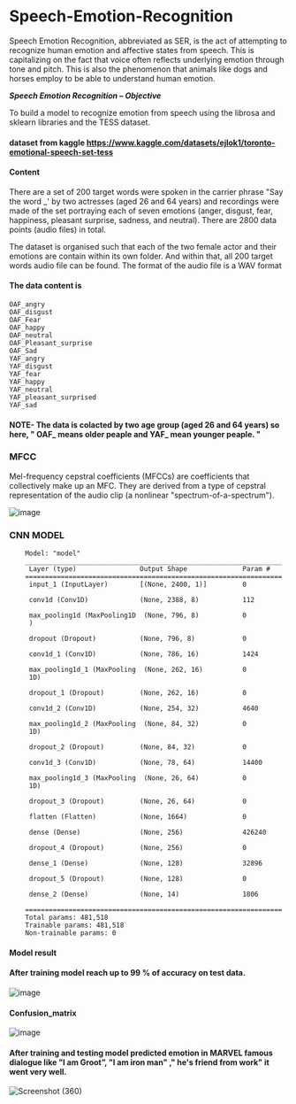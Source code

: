 # Speech-Emotion-Recognition 


Speech Emotion Recognition, abbreviated as SER, is the act of attempting to recognize human emotion and affective states from speech. This is capitalizing on the fact that voice often reflects underlying emotion through tone and pitch. This is also the phenomenon that animals like dogs and horses employ to be able to understand human emotion.


***Speech Emotion Recognition – Objective***

To build a model to recognize emotion from speech using the librosa and sklearn libraries and the TESS dataset.

#### dataset from kaggle https://www.kaggle.com/datasets/ejlok1/toronto-emotional-speech-set-tess

#### Content

There are a set of 200 target words were spoken in the carrier phrase "Say the word _' by two actresses (aged 26 and 64 years) and recordings were made of the set portraying each of seven emotions (anger, disgust, fear, happiness, pleasant surprise, sadness, and neutral). There are 2800 data points (audio files) in total.

The dataset is organised such that each of the two female actor and their emotions are contain within its own folder. And within that, all 200 target words audio file can be found. The format of the audio file is a WAV format

#### The data content is 

    OAF_angry
    OAF_disgust
    OAF_Fear
    OAF_happy
    OAF_neutral
    OAF_Pleasant_surprise
    OAF_Sad
    YAF_angry
    YAF_disgust
    YAF_fear
    YAF_happy
    YAF_neutral
    YAF_pleasant_surprised
    YAF_sad
    
#### NOTE-  The data is colacted by two age group (aged 26 and 64 years) so here, " OAF_ means older peaple and YAF_ mean younger peaple. " 

### MFCC

Mel-frequency cepstral coefficients (MFCCs) are coefficients that collectively make up an MFC. They are derived from a type of cepstral representation of the audio clip (a nonlinear "spectrum-of-a-spectrum").




![image](https://user-images.githubusercontent.com/94167271/191076729-b6a3ff9b-ee44-4f26-8e7a-b4b226bcc691.png)



### CNN MODEL

        Model: "model"
        _________________________________________________________________
         Layer (type)                Output Shape              Param #   
        =================================================================
         input_1 (InputLayer)        [(None, 2400, 1)]         0         

         conv1d (Conv1D)             (None, 2388, 8)           112       

         max_pooling1d (MaxPooling1D  (None, 796, 8)           0         
         )                                                               

         dropout (Dropout)           (None, 796, 8)            0         

         conv1d_1 (Conv1D)           (None, 786, 16)           1424      

         max_pooling1d_1 (MaxPooling  (None, 262, 16)          0         
         1D)                                                             

         dropout_1 (Dropout)         (None, 262, 16)           0         

         conv1d_2 (Conv1D)           (None, 254, 32)           4640      

         max_pooling1d_2 (MaxPooling  (None, 84, 32)           0         
         1D)                                                             

         dropout_2 (Dropout)         (None, 84, 32)            0         

         conv1d_3 (Conv1D)           (None, 78, 64)            14400     

         max_pooling1d_3 (MaxPooling  (None, 26, 64)           0         
         1D)                                                             

         dropout_3 (Dropout)         (None, 26, 64)            0         

         flatten (Flatten)           (None, 1664)              0         

         dense (Dense)               (None, 256)               426240    

         dropout_4 (Dropout)         (None, 256)               0         

         dense_1 (Dense)             (None, 128)               32896     

         dropout_5 (Dropout)         (None, 128)               0         

         dense_2 (Dense)             (None, 14)                1806      

        =================================================================
        Total params: 481,518
        Trainable params: 481,518
        Non-trainable params: 0
        
        
#### Model result

#### After training model reach up to 99 % of accuracy on test data.

![image](https://user-images.githubusercontent.com/94167271/191080873-8642e19f-b03d-45dc-98f9-fb375517aa9e.png)

#### Confusion_matrix

![image](https://user-images.githubusercontent.com/94167271/191081282-a7d2cde0-d194-4fba-98f1-203fbd60a76e.png)

#### After training and testing model predicted emotion in MARVEL famous dialogue like "I am Groot”, "I am iron man" ," he's friend from work"  it went very well.

![Screenshot (360)](https://user-images.githubusercontent.com/94167271/191084474-75892963-abcc-468e-be0d-368af9bcab5b.png)


